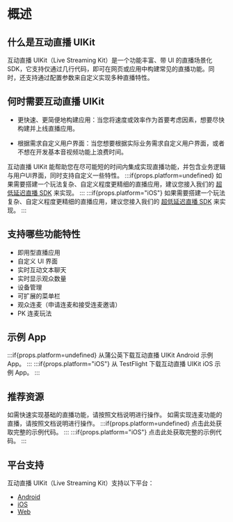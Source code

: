 # 概述


## 什么是互动直播 UIKit

互动直播 UIKit（Live Streaming Kit）是一个功能丰富、带 UI 的直播场景化 SDK，它支持仅通过几行代码，即可在网页或应用中构建常见的直播功能。同时，还支持通过配置参数来自定义实现多种直播特性。

## 何时需要互动直播 UIKit

- 更快速、更简便地构建应用：当您将速度或效率作为首要考虑因素，想要尽快构建并上线直播应用。

- 根据需求自定义用户界面：当您想要根据实际业务需求自定义用户界面，或者不想在开发基本音视频功能上浪费时间。

互动直播 UIKit 能帮助您在尽可能短的时间内集成实现直播功能，并包含业务逻辑与用户UI界面，同时支持自定义一些特性。
:::if{props.platform=undefined}
如果需要搭建一个玩法复杂、自定义程度更精细的直播应用，建议您接入我们的 [超低延迟直播 SDK](https://doc-zh.zego.im/article/13182) 来实现。
:::
:::if{props.platform="iOS"}
如果需要搭建一个玩法复杂、自定义程度更精细的直播应用，建议您接入我们的 [超低延迟直播 SDK](https://doc-zh.zego.im/article/13404) 来实现。
:::

## 支持哪些功能特性

- 即用型直播应用
- 自定义 UI 界面
- 实时互动文本聊天
- 实时显示观众数量
- 设备管理
- 可扩展的菜单栏
- 观众连麦（申请连麦和接受连麦邀请）
- PK 连麦玩法

## 示例 App

<CardGroup cols={2}>
:::if{props.platform=undefined}
<Card title="蒲公英" href="https://www.pgyer.com/EUDn">
  从蒲公英下载互动直播 UIKit Android 示例 App。
</Card>
:::
:::if{props.platform="iOS"}
<Card title="TestFlight" href="https://testflight.apple.com/join/2a50XtW0">
  从 TestFlight 下载互动直播 UIKit iOS 示例 App。
</Card>
:::
</CardGroup>

## 推荐资源

<CardGroup cols={2}>
  <Card title="快速开始（基础直播）" href="/live-streaming-kit-android/quick-start/quick-start">
  如需快速实现基础的直播功能，请按照文档说明进行操作。
</Card>
<Card title="快速开始（适用于连麦）" href="/live-streaming-kit-android/quick-start/quick-start-(with-cohosting)">
  如需实现连麦功能的直播，请按照文档说明进行操作。
</Card>
:::if{props.platform=undefined}
<Card title="示例代码" href="https://github.com/ZEGOCLOUD/zego_uikit_prebuilt_live_streaming_example_android" target="_blank">
  点击此处获取完整的示例代码。
</Card>
:::
:::if{props.platform="iOS"}
<Card title="示例代码" href="https://github.com/ZEGOCLOUD/zego_uikit_prebuilt_live_streaming_example_ios" target="_blank">
  点击此处获取完整的示例代码。
</Card>
:::
</CardGroup>

## 平台支持

互动直播 UIKit（Live Streaming Kit）支持以下平台：

- [Android](https://doc-zh.zego.im/live-streaming-kit-android/overview)
- [iOS](https://doc-zh.zego.im/live-streaming-kit-ios/overview) 
- [Web](https://doc-zh.zego.im/live-streaming-kit-web/overview) 